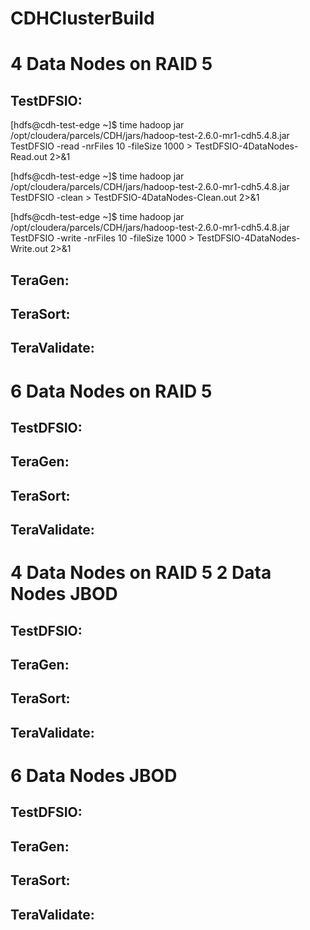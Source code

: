# CDHClusterBuild

# 4 Data Nodes on RAID 5


## TestDFSIO:

[hdfs@cdh-test-edge ~]$ time hadoop jar /opt/cloudera/parcels/CDH/jars/hadoop-test-2.6.0-mr1-cdh5.4.8.jar TestDFSIO -read -nrFiles 10 -fileSize 1000 > TestDFSIO-4DataNodes-Read.out 2>&1

[hdfs@cdh-test-edge ~]$ time hadoop jar /opt/cloudera/parcels/CDH/jars/hadoop-test-2.6.0-mr1-cdh5.4.8.jar TestDFSIO -clean > TestDFSIO-4DataNodes-Clean.out 2>&1

[hdfs@cdh-test-edge ~]$ time hadoop jar /opt/cloudera/parcels/CDH/jars/hadoop-test-2.6.0-mr1-cdh5.4.8.jar TestDFSIO -write -nrFiles 10 -fileSize 1000 > TestDFSIO-4DataNodes-Write.out 2>&1

## TeraGen:

## TeraSort:

## TeraValidate:

# 6 Data Nodes on RAID 5

## TestDFSIO:

## TeraGen:

## TeraSort:

## TeraValidate:

# 4 Data Nodes on RAID 5 2 Data Nodes JBOD

## TestDFSIO:

## TeraGen:

## TeraSort:

## TeraValidate:

# 6 Data Nodes JBOD

## TestDFSIO:

## TeraGen:

## TeraSort:

## TeraValidate:
